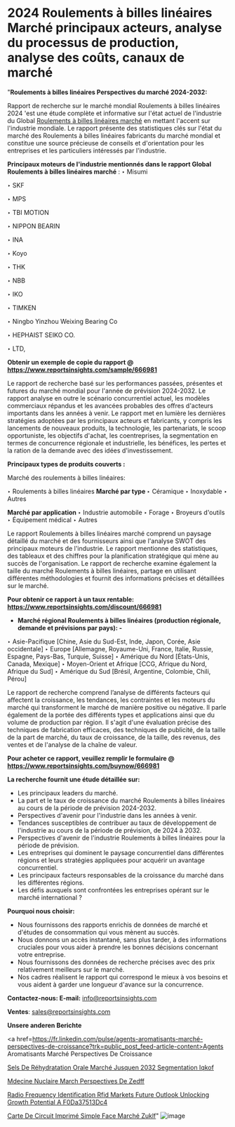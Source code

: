 # 2024 Roulements à billes linéaires Marché principaux acteurs, analyse du processus de production, analyse des coûts, canaux de marché

 "<strong>Roulements à billes linéaires Perspectives du marché 2024-2032:</strong>

Rapport de recherche sur le marché mondial Roulements à billes linéaires 2024 'est une étude complète et informative sur l'état actuel de l'industrie du Global <a href=https://www.reportsinsights.com/sample/666981>Roulements à billes linéaires marché</a> en mettant l'accent sur l'industrie mondiale. Le rapport présente des statistiques clés sur l'état du marché des Roulements à billes linéaires fabricants du marché mondial et constitue une source précieuse de conseils et d'orientation pour les entreprises et les particuliers intéressés par l'industrie.

<strong>Principaux moteurs de l'industrie mentionnés dans le rapport Global Roulements à billes linéaires marché</strong> :
‣ Misumi

‣ SKF

‣ MPS

‣ TBI MOTION

‣ NIPPON BEARIN

‣ INA

‣ Koyo

‣ THK

‣ NBB

‣ IKO

‣ TIMKEN

‣ Ningbo Yinzhou Weixing Bearing Co

‣ HEPHAIST SEIKO CO.

‣ LTD,

<strong>Obtenir un exemple de copie du rapport @ <a href=https://www.reportsinsights.com/sample/666981>https://www.reportsinsights.com/sample/666981</a></strong>

Le rapport de recherche basé sur les performances passées, présentes et futures du marché mondial pour l'année de prévision 2024-2032. Le rapport analyse en outre le scénario concurrentiel actuel, les modèles commerciaux répandus et les avancées probables des offres d'acteurs importants dans les années à venir. Le rapport met en lumière les dernières stratégies adoptées par les principaux acteurs et fabricants, y compris les lancements de nouveaux produits, la technologie, les partenariats, le scoop opportuniste, les objectifs d'achat, les coentreprises, la segmentation en termes de concurrence régionale et industrielle, les bénéfices, les pertes et la ration de la demande avec des idées d'investissement.

<strong>Principaux types de produits couverts :</strong>

Marché des roulements à billes linéaires:

‣  Roulements à billes linéaires <strong> Marché <strong> par type </strong> </strong>
‣ Céramique
‣ Inoxydable
‣ Autres

<strong>Marché par application </strong>
‣ Industrie automobile
‣ Forage
‣ Broyeurs d'outils
‣ Équipement médical
‣ Autres

Le rapport Roulements à billes linéaires marché comprend un paysage détaillé du marché et des fournisseurs ainsi que l'analyse SWOT des principaux moteurs de l'industrie. Le rapport mentionne des statistiques, des tableaux et des chiffres pour la planification stratégique qui mène au succès de l'organisation. Le rapport de recherche examine également la taille du marché Roulements à billes linéaires, partage en utilisant différentes méthodologies et fournit des informations précises et détaillées sur le marché.

<strong>Pour obtenir ce rapport à un taux rentable: <a href=https://www.reportsinsights.com/discount/666981>https://www.reportsinsights.com/discount/666981</a></strong>
<ul>
  <li><strong>Marché régional Roulements à billes linéaires (production régionale, demande et prévisions par pays): -</strong></li>
</ul>
‣ Asie-Pacifique [Chine, Asie du Sud-Est, Inde, Japon, Corée, Asie occidentale]
‣ Europe [Allemagne, Royaume-Uni, France, Italie, Russie, Espagne, Pays-Bas, Turquie, Suisse]
‣ Amérique du Nord [États-Unis, Canada, Mexique]
‣ Moyen-Orient et Afrique [CCG, Afrique du Nord, Afrique du Sud]
‣ Amérique du Sud [Brésil, Argentine, Colombie, Chili, Pérou]

Le rapport de recherche comprend l’analyse de différents facteurs qui affectent la croissance, les tendances, les contraintes et les moteurs du marché qui transforment le marché de manière positive ou négative. Il parle également de la portée des différents types et applications ainsi que du volume de production par région. Il s'agit d'une évaluation précise des techniques de fabrication efficaces, des techniques de publicité, de la taille de la part de marché, du taux de croissance, de la taille, des revenus, des ventes et de l'analyse de la chaîne de valeur.

<strong>Pour acheter ce rapport, veuillez remplir le formulaire @   <a href=https://www.reportsinsights.com/buynow/666981>https://www.reportsinsights.com/buynow/666981</a></strong>

<strong>La recherche fournit une étude détaillée sur:</strong>
<ul>
  <li>Les principaux leaders du marché.</li>
  <li>La part et le taux de croissance du marché Roulements à billes linéaires au cours de la période de prévision 2024-2032.</li>
  <li>Perspectives d'avenir pour l'industrie dans les années à venir.</li>
  <li>Tendances susceptibles de contribuer au taux de développement de l'industrie au cours de la période de prévision, de 2024 à 2032.</li>
  <li>Perspectives d'avenir de l'industrie Roulements à billes linéaires pour la période de prévision.</li>
  <li>Les entreprises qui dominent le paysage concurrentiel dans différentes régions et leurs stratégies appliquées pour acquérir un avantage concurrentiel.</li>
  <li>Les principaux facteurs responsables de la croissance du marché dans les différentes régions.</li>
  <li>Les défis auxquels sont confrontées les entreprises opérant sur le marché international ?</li>
</ul>
<strong>Pourquoi nous choisir:</strong>
<ul>
  <li>Nous fournissons des rapports enrichis de données de marché et d'études de consommation qui vous mènent au succès.</li>
  <li>Nous donnons un accès instantané, sans plus tarder, à des informations cruciales pour vous aider à prendre les bonnes décisions concernant votre entreprise.</li>
  <li>Nous fournissons des données de recherche précises avec des prix relativement meilleurs sur le marché.</li>
  <li>Nos cadres réalisent le rapport qui correspond le mieux à vos besoins et vous aident à garder une longueur d'avance sur la concurrence.</li>
</ul>
<strong>Contactez-nous:
</strong><strong>E-mail:</strong> <a href=mailto:info@reportsinsights.com>info@reportsinsights.com</a>

<strong>Ventes</strong>: <a href=mailto:sales@reportsinsights.com>sales@reportsinsights.com</a>

<strong>Unsere anderen Berichte</strong>

<a href=https://fr.linkedin.com/pulse/agents-aromatisants-marché-perspectives-de-croissance?trk=public_post_feed-article-content>Agents Aromatisants Marché Perspectives De Croissance</a>

<a href=https://fr.linkedin.com/pulse/sels-de-réhydratation-orale-marché-jusquen-2032-segmentation-iqkof/>Sels De Réhydratation Orale Marché Jusquen 2032 Segmentation Iqkof</a>

<a href=https://www.linkedin.com/pulse/m%C3%A9decine-nucl%C3%A9aire-march%C3%A9-perspectives-de-zedff/>Mdecine Nuclaire March Perspectives De Zedff</a>

<a href=https://medium.com/@anuragakarte041/radio-frequency-identification-rfid-markets-future-outlook-unlocking-growth-potential-a-f0da37513dc4>Radio Frequency Identification Rfid Markets Future Outlook Unlocking Growth Potential A F0Da37513Dc4</a>

<a href=https://fr.linkedin.com/pulse/carte-de-circuit-imprimé-simple-face-marché-zuklf/>Carte De Circuit Imprimé Simple Face Marché Zuklf</a>"
![image](https://github.com/daminid12/RImarketgrowth/assets/158430485/2f75dfcd-0354-4ee3-a545-9352d3666344)
